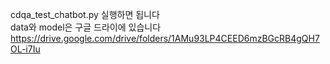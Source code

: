 cdqa_test_chatbot.py 실행하면 됩니다  
data와 model은 구글 드라이에 있습니다
https://drive.google.com/drive/folders/1AMu93LP4CEED6mzBGcRB4gQH7OL-i7Iu
